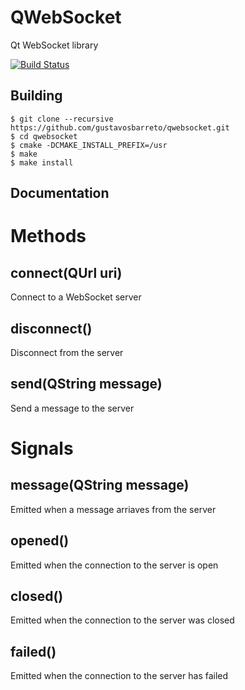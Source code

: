 QWebSocket
==========

Qt WebSocket library

[![Build Status](https://travis-ci.org/gustavosbarreto/qwebsocket.png?branch=master)](https://travis-ci.org/gustavosbarreto/qwebsocket)

Building
--------

    $ git clone --recursive https://github.com/gustavosbarreto/qwebsocket.git
    $ cd qwebsocket
    $ cmake -DCMAKE_INSTALL_PREFIX=/usr
    $ make
    $ make install

Documentation
-------------

# Methods

## connect(QUrl uri)

Connect to a WebSocket server

## disconnect()

Disconnect from the server

## send(QString message)

Send a message to the server

# Signals

## message(QString message)

Emitted when a message arriaves from the server

## opened()

Emitted when the connection to the server is open

## closed()

Emitted when the connection to the server was closed

## failed()

Emitted when the connection to the server has failed
